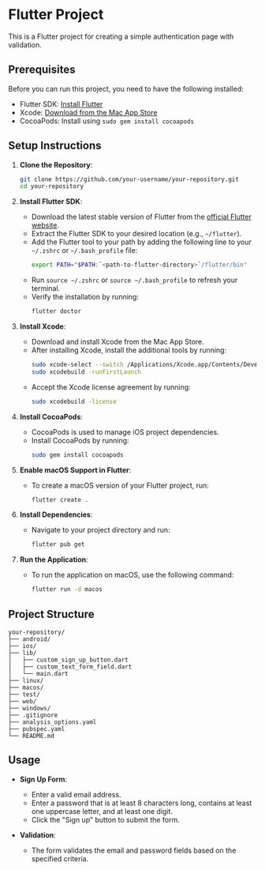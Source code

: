 # Flutter Project

This is a Flutter project for creating a simple authentication page with validation.

## Prerequisites

Before you can run this project, you need to have the following installed:

- Flutter SDK: [Install Flutter](https://flutter.dev/docs/get-started/install)
- Xcode: [Download from the Mac App Store](https://apps.apple.com/us/app/xcode/id497799835?mt=12)
- CocoaPods: Install using `sudo gem install cocoapods`

## Setup Instructions

1. **Clone the Repository**:

   ```sh
   git clone https://github.com/your-username/your-repository.git
   cd your-repository
   ```

2. **Install Flutter SDK**:

   - Download the latest stable version of Flutter from the [official Flutter website](https://flutter.dev/docs/get-started/install).
   - Extract the Flutter SDK to your desired location (e.g., `~/flutter`).
   - Add the Flutter tool to your path by adding the following line to your `~/.zshrc` or `~/.bash_profile` file:
     ```sh
     export PATH="$PATH:`<path-to-flutter-directory>`/flutter/bin"
     ```
   - Run `source ~/.zshrc` or `source ~/.bash_profile` to refresh your terminal.
   - Verify the installation by running:
     ```sh
     flutter doctor
     ```

3. **Install Xcode**:

   - Download and install Xcode from the Mac App Store.
   - After installing Xcode, install the additional tools by running:
     ```sh
     sudo xcode-select --switch /Applications/Xcode.app/Contents/Developer
     sudo xcodebuild -runFirstLaunch
     ```
   - Accept the Xcode license agreement by running:
     ```sh
     sudo xcodebuild -license
     ```

4. **Install CocoaPods**:

   - CocoaPods is used to manage iOS project dependencies.
   - Install CocoaPods by running:
     ```sh
     sudo gem install cocoapods
     ```

5. **Enable macOS Support in Flutter**:

   - To create a macOS version of your Flutter project, run:
     ```sh
     flutter create .
     ```

6. **Install Dependencies**:

   - Navigate to your project directory and run:
     ```sh
     flutter pub get
     ```

7. **Run the Application**:

   - To run the application on macOS, use the following command:
     ```sh
     flutter run -d macos
     ```

## Project Structure

```
your-repository/
├── android/
├── ios/
├── lib/
│   ├── custom_sign_up_button.dart
│   ├── custom_text_form_field.dart
│   └── main.dart
├── linux/
├── macos/
├── test/
├── web/
├── windows/
├── .gitignore
├── analysis_options.yaml
├── pubspec.yaml
└── README.md
```

## Usage

- **Sign Up Form**:
  - Enter a valid email address.
  - Enter a password that is at least 8 characters long, contains at least one uppercase letter, and at least one digit.
  - Click the "Sign up" button to submit the form.

- **Validation**:
  - The form validates the email and password fields based on the specified criteria.
